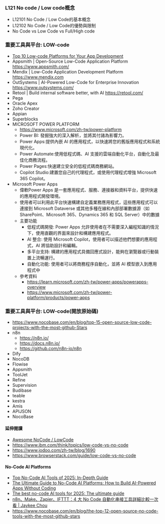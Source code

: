 ### L121 No code / Low code概念
- L12101 No Code / Low Code的基本概念
- L12102 No Code / Low Code的優勢與限制
- No Code vs Low Code vs Full/High code

### 重要工具與平台: LOW-code
- [Top 10 Low-code Platforms for Your App Development](https://www.appsmith.com/blog/low-code-platforms)
- Appsmith | Open-Source Low-Code Application Platform  https://www.appsmith.com/
- Mendix | Low-Code Application Development Platform   https://www.mendix.com
- OutSystems | AI-Powered Low-Code for Enterprise Innovation   https://www.outsystems.com/
- Retool | Build internal software better, with AI   https://retool.com/
- Pega
- Oracle Apex
- Zoho Creator
- Appian
- Superblocks
- MICROSOFT POWER PLATFORM
  - https://www.microsoft.com/zh-tw/power-platform
  - Power BI: 發掘強大的深入解析，並將其付諸為影響力。
  - Power Apps:提供內嵌 AI 的應用程式，以快速將您的舊版應用程式和系統現代化。
  - Power Automate:使用低程式碼、AI 支援的雲端自動化平台，自動化及最佳化商務流程。
  - Power Pages:快速建立安全的低程式碼商務網站。
  - Copilot Studio:建置您自己的代理程式，或使用代理程式增強 Microsoft 365 Copilot。
- Microsoft Power Apps
  - 偉軟Power Apps 是一套應用程式、服務、連接器和資料平台，提供快速的應用程式開發環境。
  - 使用者可以利用此平台快速構建自定義業務應用程式，這些應用程式可以連接到 Microsoft Dataverse 或其他多種在線和內部部署數據源（如 SharePoint、Microsoft 365、Dynamics 365 和 SQL Server）中的數據
  - 主要功能
    - 低程式碼開發: Power Apps 允許使用者在不需要深入編程知識的情況下，使用直觀的界面來設計和構建應用程式。
    - AI 整合: 使用 Microsoft Copilot，使用者可以描述他們想要的應用程式，AI 將協助設計和編輯。
    - 多平台支持: 構建的應用程式具備回應式設計，能夠在瀏覽器或行動裝置上流暢運行。
    - 自動化功能: 使用者可以將商務程序自動化，並將 AI 模型嵌入到應用程式中
  - 參考資料
    - https://learn.microsoft.com/zh-tw/power-apps/powerapps-overview
    - https://www.microsoft.com/zh-tw/power-platform/products/power-apps  

### 重要工具與平台: LOW-code(開放原始碼)
- https://www.nocobase.com/en/blog/top-15-open-source-low-code-projects-with-the-most-github-Stars
- n8n
  - https://n8n.io/
  - https://docs.n8n.io/
  - https://github.com/n8n-io/n8n 
- Dify
- NocoDB
- Flowise
- Appsmith
- ToolJet
- Refine
- Supervision
- Budibase
- teable
- kestra
- Amis
- APIJSON
- NocoBase


#### 延伸閱讀
- [Awesome NoCode / LowCode](https://github.com/kairichard/awesome-nocode-lowcode)
- https://www.ibm.com/think/topics/low-code-vs-no-code
- https://www.jodoo.com/zh-tw/blog/1690
- https://www.browserstack.com/guide/low-code-vs-no-code

#### No-Code AI Platforms
- [Top No-Code AI Tools of 2025: In-Depth Guide](https://buildfire.com/no-code-ai-tools/)
- [The Ultimate Guide to No-Code AI Platforms: How to Build AI-Powered Apps Without Coding](https://smartdev.com/the-ultimate-guide-to-no-code-ai-platforms-how-to-build-ai-powered-apps-without-coding/)
- [The best no-code AI tools for 2025: The ultimate guide](https://www.airtable.com/articles/no-code-ai-tools)
- [n8n、Make、Zapier、IFTTT：4 大 No Code 自動化串接工具詳細比較一次看 | Jaykee Chou](https://www.ragic.com/intl/zh-TW/blog/466/no-code-integration-tools-comparison-n8n-make-zapier-ifttt)
- https://www.nocobase.com/en/blog/the-top-12-open-source-no-code-tools-with-the-most-github-stars

